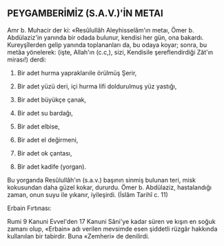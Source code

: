 ## PEYGAMBERİMİZ (S.A.V.)'İN METAI

Amr b. Muhacir der ki: «Resûlullâh Aleyhisselâm'ın metaı, Ömer b. Abdülaziz'in ya­nında bir odada bulunur, kendisi her gün, ona bakardı. Kureyşîlerden gelip yanında toplananları da, bu odaya koyar; sonra, bu metâa yö­nelerek: (işte, Allah'ın (c.c,), sizi, Kendisile şereflendirdiği Zât'ın mirası!) derdi:

1. Bir adet hurma yapraklarıile örülmüş Şerir,

2. Bir adet yüzü deri, içi hurma lifi dol­durulmuş yüz yastığı,

3. Bir adet büyükçe çanak,

4. Bir adet su bardağı,

5. Bir adet elbise,

6. Bir adet el değirmeni,

7. Bir adet ok çantası,

8. Bir adet kadife (yorgan).

Bu yorganda Resûlullâh'ın (s.a.v.) başının sinmiş bulunan teri, misk kokusundan daha güzel kokar, dururdu. Ömer b. Abdülaziz, has­talandığı zaman, onun suyu ile yıkanır, iyileşirdi. (İslâm Tarihî c. 11)

Erbain Fırtınası:

Rumi 9 Kanuni Evvel'den 17 Kanuni Sâni'ye kadar süren ve kışın en soğuk zamanı olup, «Erbain» adı verilen mevsimde esen şid­detli rüzgâr hakkında kullanılan bir tabirdir. Buna «Zemheri» de denilirdi.

